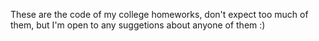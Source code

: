These are the code of my college homeworks, don't expect too much of them, but I'm open to any suggetions about anyone of them :) 
